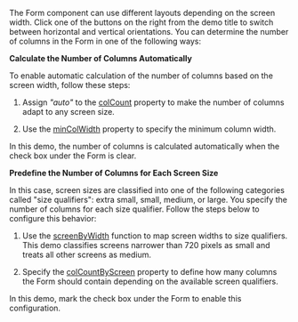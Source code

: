 The Form component can use different layouts depending on the screen width. Click one of the buttons on the right from the demo title to switch between horizontal and vertical orientations. You can determine the number of columns in the Form in one of the following ways:

**Calculate the Number of Columns Automatically**         

To enable automatic calculation of the number of columns based on the screen width, follow these steps:

1. Assign *"auto"* to the [colCount](/Documentation/ApiReference/UI_Components/dxForm/Configuration/#colCount) property to make the number of columns adapt to any screen size. 

1. Use the [minColWidth](/Documentation/ApiReference/UI_Components/dxForm/Configuration/#minColWidth) property to specify the minimum column width.

In this demo, the number of columns is calculated automatically when the check box under the Form is clear.

**Predefine the Number of Columns for Each Screen Size**       

In this case, screen sizes are classified into one of the following categories called "size qualifiers": extra small, small, medium, or large. You specify the number of columns for each size qualifier. Follow the steps below to configure this behavior:

1. Use the [screenByWidth](/Documentation/ApiReference/UI_Components/dxForm/Configuration/#screenByWidth) function to map screen widths to size qualifiers. This demo classifies screens narrower than 720 pixels as small and treats all other screens as medium.

1. Specify the [colCountByScreen](/Documentation/ApiReference/UI_Components/dxForm/Configuration/#colCountByScreen) property to define how many columns the Form should contain depending on the available screen qualifiers. 

In this demo, mark the check box under the Form to enable this configuration.
